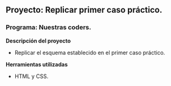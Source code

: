 ## Proyecto: Replicar primer caso práctico.
### Programa: Nuestras coders.

**Descripción del proyecto**
* Replicar el esquema establecido en el primer caso práctico.

**Herramientas utilizadas**
* HTML y CSS.